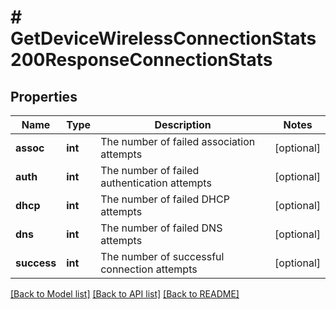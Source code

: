 # # GetDeviceWirelessConnectionStats200ResponseConnectionStats

## Properties

Name | Type | Description | Notes
------------ | ------------- | ------------- | -------------
**assoc** | **int** | The number of failed association attempts | [optional]
**auth** | **int** | The number of failed authentication attempts | [optional]
**dhcp** | **int** | The number of failed DHCP attempts | [optional]
**dns** | **int** | The number of failed DNS attempts | [optional]
**success** | **int** | The number of successful connection attempts | [optional]

[[Back to Model list]](../../README.md#models) [[Back to API list]](../../README.md#endpoints) [[Back to README]](../../README.md)
